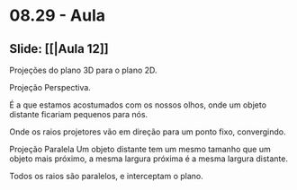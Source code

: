 # 08.29 - Aula

## Slide: [[|Aula 12]]

Projeções do plano 3D para o plano 2D.

Projeção Perspectiva.

É a que estamos acostumados com os nossos olhos, onde um objeto distante ficariam pequenos para nós.

Onde os raios projetores vão em direção para um ponto fixo, convergindo.

Projeção Paralela
Um objeto distante tem um mesmo tamanho que um objeto mais próximo, a mesma largura próxima é a mesma largura distante.

Todos os raios são paralelos, e interceptam o plano.